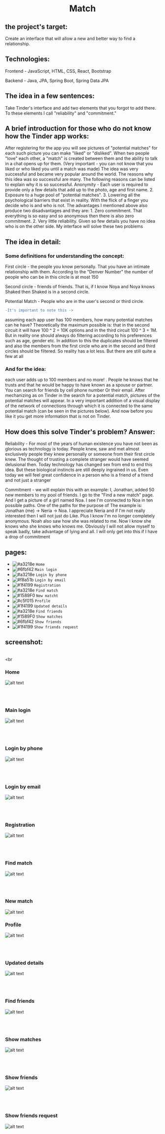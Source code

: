 <h1 align="center"> Match </h1>

<h2 align="left">the project's target:</h2>

<p>Create an interface that will allow a new and better way to find a relationship.</p> 

<h2 align="left">Technologies:</h2>

<p>Frontend - JavaScript, HTML, CSS, React, Bootstrap</p> 
<p>Backend - Java, JPA, Spring Boot, Spring Data JPA</p> 

<h2 align="left">The idea in a few sentences:</h2>

<p>Take Tinder's interface and add two elements that you forgot to add there. To these elements I call "reliability" and "commitment."</p> 

<h2 align="left">A brief introduction for those who do not know how the Tinder app works:</h2>

<p>After registering for the app you will see pictures of "potential matches" for each such picture you can make "liked" or "disliked". When two people "love" each other, a "match" is created between them and the ability to talk in a chat opens up for them. (Very important - you can not know that you liked or who liked you until a match was made) The idea was very successful and became very popular around the world. The reasons why this idea was so successful are many. The following reasons can be listed to explain why it is so successful. Anonymity - Each user is required to provide only a few details that add up to the photo, age and first name. 2. Exposure to a huge pool of "potential matches". 3. Lowering all the psychological barriers that exist in reality. With the flick of a finger you decide who is and who is not. The advantages I mentioned above also produce two disadvantages and they are: 1. Zero commitment. That everything is so easy and so anonymous then there is also zero commitment. 2. Very little reliability. Given so few details you have no idea who is on the other side. My interface will solve these two problems</p> 

<h2>The idea in detail:</h2>

<h3>Some definitions for understanding the concept:</h3>

<p>First circle - the people you know personally. That you have an intimate relationship with them. According to the "Denver Number" the number of people who can be in this circle is at most 150</p> 

<p>Second circle - friends of friends. That is, if I know Noya and Noya knows Shaked then Shaked is in a second circle.</p> 

<p>Potential Match - People who are in the user's second or third circle.</p> 

```diff
-It's important to note this ->
```

<p>assuming each app user has 100 members, how many potential matches can he have? Theoretically the maximum possible is: that in the second circuit it will have 100 ^ 2 = 10K options and in the third circuit 100 ^ 3 = 1M. But in reality one should always do filtering according to his preferences such as age, gender etc. In addition to this the duplicates should be filtered and also the members from the first circle who are in the second and third circles should be filtered. So reality has a lot less. But there are still quite a few at all</p>

<h3>And for the idea:</h3>

<p> each user adds up to 100 members and no more! . People he knows that he trusts and that he would be happy to have known as a spouse or partner. You can search for friends by cell phone number
 Or their email. After mechanizing as on Tinder in the search for a potential match, pictures of the potential matches will appear. In a very important addition of a visual display of the network of connections through which it is connected to the same potential match (can be seen in the pictures below). And now before you like it you get more information that is not on Tinder.
 </p>

 <h2>How does this solve Tinder's problem? Answer:</h2>

 <p>Reliability - For most of the years of human existence you have not been as glorious as technology is today. People knew, saw and met almost exclusively people they knew personally or someone from their first circle knew. The thought of trusting a complete stranger would have seemed delusional then. Today technology has changed sex from end to end this idea. But these biological instincts are still deeply ingrained in us. Even today we will feel great confidence in a person who is a friend of a friend and not just a stranger </p>

 <p>Commitment - we will explain this with an example: I, Jonathan, added 50 new members to my pool of friends. I go to the "Find a new match" page. And I get a picture of a girl named Noa. I see I'm connected to Noa in ten possible paths. One of the paths for the purpose of The example is: Jonathan (me) -> Neria -> Noa. I appreciate Neria and if I'm not really interested then I will not just do Like. Plus I know I'm no longer completely anonymous. Noah also saw how she was related to me. Now I know she knows who she knows who knows me. Obviously I will not allow myself to speak badly, take advantage of lying and all. I will only get into this if I have a drop of commitment
</p>

<h2>pages:</h2>

- ![#a3218e](https://via.placeholder.com/15/f03c15/000000?text=+) `Home`
- ![#6fbf42](https://via.placeholder.com/15/c5f015/000000?text=+) `Main login`
- ![#a3218e](https://via.placeholder.com/15/c5f015/000000?text=+) `Login by phone`
- ![#f8a51b](https://via.placeholder.com/15/c5f015/000000?text=+) `Login by email`
- ![#1f4199](https://via.placeholder.com/15/1589F0/000000?text=+) `Registration`
- ![#a3218e](https://via.placeholder.com/15/f03c15/000000?text=+) `Find match`
- ![#1589F0](https://via.placeholder.com/15/1589F0/000000?text=+) `New matcht`
- ![#c5f015](https://via.placeholder.com/15/c5f015/000000?text=+) `Profile`
- ![#1f4199](https://via.placeholder.com/15/c5f015/000000?text=+) `Updated details`
- ![#a3218e](https://via.placeholder.com/15/1589F0/000000?text=+) `Find friends`
- ![#1589F0](https://via.placeholder.com/15/1589F0/000000?text=+) `Show matches`
- ![#6fbf42](https://via.placeholder.com/15/1589F0/000000?text=+) `Show friends`
- ![#1f4199](https://via.placeholder.com/15/1589F0/000000?text=+) `Show friends request`


<h2> screenshot: </h2>

<br><br

<h3> Home </h3>

![alt text](https://github.com/YONILEVY555/MyMatch/blob/main/screenshot/home_page.png?raw=true)

<br><br>

<h3> Main login </h3>

![alt text](https://github.com/YONILEVY555/MyMatch/blob/main/screenshot/find_friends.png?raw=true)

<br><br>

<h3> Login by phone </h3>

![alt text](https://github.com/YONILEVY555/MyMatch/blob/main/screenshot/login_by_phone.png?raw=true)

<br><br>

<h3> Login by email </h3>

![alt text](https://github.com/YONILEVY555/MyMatch/blob/main/screenshot/login_by_email.png?raw=true)

<br><br>

<h3> Registration </h3>

![alt text](https://github.com/YONILEVY555/MyMatch/blob/main/screenshot/register.png?raw=true)

<br><br>

<h3> Find match </h3>

![alt text](https://github.com/YONILEVY555/MyMatch/blob/main/screenshot/find_match.png?raw=true)

<br><br>

<h3> New match </h3>

![alt text](https://github.com/YONILEVY555/MyMatch/blob/main/screenshot/new_match.png?raw=true)

<h3> Profile </h3>

![alt text](https://github.com/YONILEVY555/MyMatch/blob/main/screenshot/profile.png?raw=true)

<br><br>

<h3> Updated details </h3>

![alt text](https://github.com/YONILEVY555/MyMatch/blob/main/screenshot/update_details.png?raw=true)

<br><br>

<h3> Find friends </h3>

![alt text](https://github.com/YONILEVY555/MyMatch/blob/main/screenshot/find_friends.png?raw=true)

<br><br>

<h3> Show matches </h3>

![alt text](https://github.com/YONILEVY555/MyMatch/blob/main/screenshot/my_matches.png?raw=true)

<br><br>

<h3> Show friends </h3>

![alt text](https://github.com/YONILEVY555/MyMatch/blob/main/screenshot/my_friends.png?raw=true)

<br><br>

<h3> Show friends request </h3>

![alt text](https://github.com/YONILEVY555/MyMatch/blob/main/screenshot/friend_request.png?raw=true)













